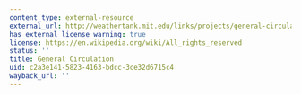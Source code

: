```yaml
---
content_type: external-resource
external_url: http://weathertank.mit.edu/links/projects/general-circulation-an-introduction/general-circulation-tank-hadley
has_external_license_warning: true
license: https://en.wikipedia.org/wiki/All_rights_reserved
status: ''
title: General Circulation
uid: c2a3e141-5823-4163-bdcc-3ce32d6715c4
wayback_url: ''
---
```

